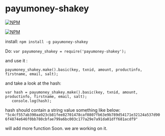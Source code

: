 # payumoney-shakey

[![NPM](https://nodei.co/npm/payumoney-shakey.png?downloads=true)](https://nodei.co/npm/payumoney-shakey/)

 [![NPM](https://nodei.co/npm-dl/payumoney-shakey.png?months=3&height=3)](https://nodei.co/npm/payumoney-shakey/)

 

install: 
	` npm install -g payumoney-shakey ` 

Do: 
		`var payumoney_shakey = require('payumoney-shakey'); `

and use it :

  `payumoney_shakey.make().basic(key, txnid, amount, productinfo, firstname, email, salt);`
  
 and take a look at the hash:
 
 ```
 var hash = payumoney_shakey.make().basic(key, txnid, amount, productinfo, firstname, email, salt);
    console.log(hash);
```
 hash should contain a string value something like below:
 `"5c4cf557ab390aa923cb81fee82701478caf0807fb63e9b789d54171e32124a537d906f4874e646f0bb780cbfae799a6bc003c177a29e7a91da01dff681acdf9"`
 
 will add more function Soon. 
 we are working on it.
